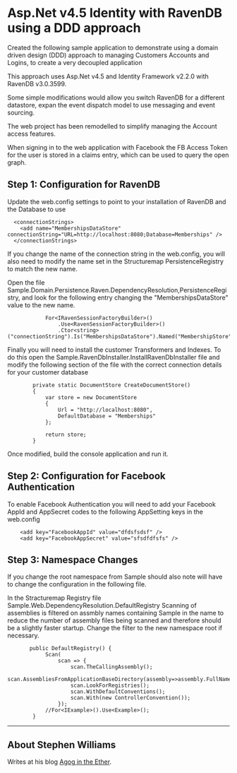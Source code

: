 # Asp.Net v4.5 Identity with RavenDB using a DDD approach

Created the following sample application to demonstrate using a domain driven design (DDD) approach to managing Customers Accounts and Logins, to create a very decoupled application

This approach uses Asp.Net v4.5 and Identity Framework v2.2.0 with RavenDB v3.0.3599.

Some simple modifications would allow you switch RavenDB for a different datastore, expan the event dispatch model to use messaging and event sourcing.

The web project has been remodelled to simplify managing the Account access features.

When signing in to the web application with Facebook the FB Access Token for the user is stored in a claims entry, which can be used to query the open graph.


## Step 1: Configuration for RavenDB


Update the web.config settings to point to your installation of RavenDB and the Database to use

```
  <connectionStrings>
    <add name="MembershipsDataStore" connectionString="URL=http://localhost:8080;Database=Memberships" />
  </connectionStrings>

```

If you change the name of the connection string in the web.config, you will also need to modify the name set in the Structuremap PersistenceRegistry to match the new name.


Open the file Sample.Domain.Persistence.Raven.DependencyResolution,PersistenceRegistry, and look for the following entry changing the "MembershipsDataStore" value to the new name.

```
            For<IRavenSessionFactoryBuilder>()
                .Use<RavenSessionFactoryBuilder>()
                .Ctor<string>("connectionString").Is("MembershipsDataStore").Named("MembershipStore");
```

Finally you will need to install the customer Transformers and Indexes. To do this open the Sample.RavenDbInstaller.InstallRavenDbInstaller file and modify the following section of the file with the correct connection details for your customer database

```
        private static DocumentStore CreateDocumentStore()
        {
            var store = new DocumentStore
            {
                Url = "http://localhost:8080",
                DefaultDatabase = "Memberships"
            };

            return store;
        }
```

Once modified, build the console application and run it.


## Step 2: Configuration for Facebook Authentication
To enable Facebook Authentication you will need to add your Facebook AppId and AppSecret codes to the following AppSetting keys in the web.config

```
    <add key="FacebookAppId" value="dfdsfsdsf" />
    <add key="FacebookAppSecret" value="sfsdfdfsfs" />
```

## Step 3: Namespace Changes
If you change the root namespace from Sample should also note will have to change the configuration in the following file.

In the Stracturemap Registry file Sample.Web.DependencyResolution.DefaultRegistry Scanning of assemblies is filtered on assmbly names containing Sample in the name to reduce the number of assembly files being scanned and therefore should be a slightly faster startup. Change the filter to the new namespace root if necessary.

```
       public DefaultRegistry() {
            Scan(
                scan => {
                    scan.TheCallingAssembly();
                    scan.AssembliesFromApplicationBaseDirectory(assembly=>assembly.FullName.Contains("Sample"));
                    scan.LookForRegistries();
                    scan.WithDefaultConventions();
                    scan.With(new ControllerConvention());
                });
            //For<IExample>().Use<Example>();
        }
```




--------

## About Stephen Williams

Writes at his blog [Agog in the Ether](http://agogintheether.blogspot.co.uk/).